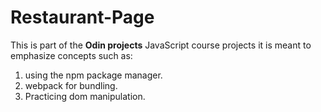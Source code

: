 # Restaurant-Page
This is part of the **Odin projects** JavaScript course projects it is meant to emphasize concepts such as:
        
1. using the npm package manager. 
2.  webpack for bundling.
3.  Practicing dom manipulation. 
  
